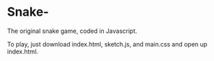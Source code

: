 # Snake-
The original snake game, coded in Javascript.

To play, just download index.html, sketch.js, and main.css and open up index.html.

